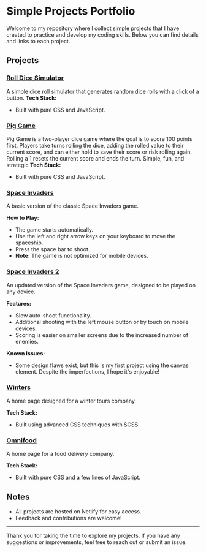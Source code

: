 # Simple Projects Portfolio

Welcome to my repository where I collect simple projects that I have created to practice and develop my coding skills. Below you can find details and links to each project.

## Projects

### [Roll Dice Simulator](https://dice-roll-sim.netlify.app)
A simple dice roll simulator that generates random dice rolls with a click of a button.
**Tech Stack:**
- Built with pure CSS and JavaScript.

### [Pig Game](https://pig-game-gnikolay.netlify.app/)
Pig Game is a two-player dice game where the goal is to score 100 points first. Players take turns rolling the dice, adding the rolled value to their current score, and can either hold to save their score or risk rolling again. Rolling a 1 resets the current score and ends the turn. Simple, fun, and strategic
**Tech Stack:**
- Built with pure CSS and JavaScript.

### [Space Invaders](https://space-invaders-basic.netlify.app)
A basic version of the classic Space Invaders game.

**How to Play:**
- The game starts automatically.
- Use the left and right arrow keys on your keyboard to move the spaceship.
- Press the space bar to shoot.
- **Note:** The game is not optimized for mobile devices.

### [Space Invaders 2](https://space-invaders-gnikolay.netlify.app)
An updated version of the Space Invaders game, designed to be played on any device.

**Features:**
- Slow auto-shoot functionality.
- Additional shooting with the left mouse button or by touch on mobile devices.
- Scoring is easier on smaller screens due to the increased number of enemies.

**Known Issues:**
- Some design flaws exist, but this is my first project using the canvas element. Despite the imperfections, I hope it's enjoyable!

### [Winters](https://winters-ngn.netlify.app)
A home page designed for a winter tours company.

**Tech Stack:**
- Built using advanced CSS techniques with SCSS.

### [Omnifood](https://omnifood-ng.netlify.app)
A home page for a food delivery company.

**Tech Stack:**
- Built with pure CSS and a few lines of JavaScript.

## Notes

- All projects are hosted on Netlify for easy access.
- Feedback and contributions are welcome!

---

Thank you for taking the time to explore my projects. If you have any suggestions or improvements, feel free to reach out or submit an issue.
